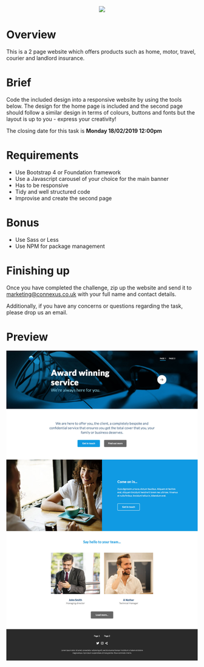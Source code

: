 <p align="center">
  <img width="250" src="http://www.theconnexusgroup.co.uk/images/logo_connexus_large.png">
</p>

# Overview

This is a 2 page website which offers products such as home, motor, travel, courier and landlord insurance.

# Brief

Code the included design into a responsive website by using the tools below. The design for the home page is included and the second page should follow a similar design in terms of colours, buttons and fonts but the layout is up to you - express your creativity!

The closing date for this task is **Monday 18/02/2019 12:00pm**

# Requirements

- Use Bootstrap 4 or Foundation framework
- Use a Javascript carousel of your choice for the main banner
- Has to be responsive
- Tidy and well structured code
- Improvise and create the second page

# Bonus

- Use Sass or Less
- Use NPM for package management

# Finishing up

Once you have completed the challenge, zip up the website and send it to [marketing@connexus.co.uk](mailto:marketing@connexus.co.uk) with your full name and contact details.

Additionally, if you have any concerns or questions regarding the task, please drop us an email.

# Preview

![](https://github.com/ConnexusGroup/Front-end-challenge/blob/master/Front-page.jpg?raw=true)
